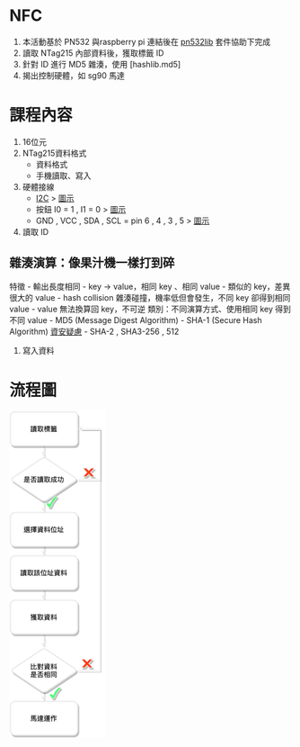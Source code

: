 # NFC
1. 本活動基於 PN532 與raspberry pi 連結後在 [pn532lib](https://github.com/HubCityLabs/py532lib) 套件協助下完成
1. 讀取 NTag215 內部資料後，獲取標籤 ID
1. 針對 ID 進行 MD5 雜湊，使用 [hashlib.md5]
1. 揭出控制硬體，如 sg90 馬達

# 課程內容
1. 16位元
1. NTag215資料格式
	* 資料格式
	* 手機讀取、寫入
1. 硬體接線
	* [I2C](https://pinout.xyz) > [圖示](/pics/GPIO.png)
	* 按鈕 I0 = 1 , I1 = 0 > [圖示](/pics/I0I1.jpg)
	* GND , VCC , SDA , SCL = pin 6 , 4 , 3 , 5 > [圖示](/pics/pn532.jpg)
1. 讀取 ID
## 雜湊演算：像果汁機一樣打到碎
特徵
	- 輸出長度相同
	- key -> value，相同 key 、相同 value
	- 類似的 key，差異很大的 value
	- hash collision 雜湊碰撞，機率低但會發生，不同 key 卻得到相同 value
	- value 無法換算回 key，不可逆
類別：不同演算方式、使用相同 key 得到不同 value
	-  MD5 (Message Digest Algorithm)
	-  SHA-1 (Secure Hash Algorithm)  [資安疑慮](https://zh.m.wikipedia.org/zh-tw/SHA家族)
	-  SHA-2 , SHA3-256 , 512
1. 寫入資料
# 流程圖
![](/pics/workflow.png)